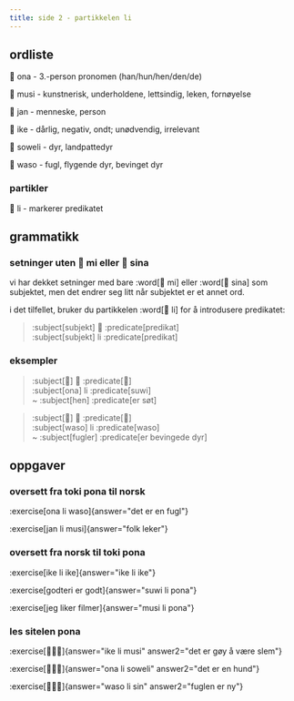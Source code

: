 ```yaml
---
title: side 2 - partikkelen li 
---
```


## ordliste

󱥆 ona - 3.-person pronomen (han/hun/hen/den/de)

󱤻 musi - kunstnerisk, underholdene, lettsindig, leken, fornøyelse

󱤑 jan - menneske, person

󱤍 ike - dårlig, negativ, ondt; unødvendig, irrelevant

󱥢 soweli - dyr, landpattedyr

󱥴 waso - fugl, flygende dyr, bevinget dyr

### partikler

󱤧 li - markerer predikatet

## grammatikk
### setninger uten 󱤴 mi eller 󱥞 sina

vi har dekket setninger med bare :word[󱤴 mi] eller :word[󱥞 sina] som subjektet, men det endrer seg litt når subjektet er et annet ord.

i det tilfellet, bruker du partikkelen :word[󱤧 li] for å introdusere predikatet: 

> :subject[subjekt] 󱤧 :predicate[predikat] \
 > :subject[subjekt] li :predicate[predikat]

 ### eksempler
 > :subject[󱥆] 󱤧 :predicate[󱥦] \
> :subject[ona] li :predicate[suwi] \
> ~ :subject[hen] :predicate[er søt]

> :subject[󱥴] 󱤧 :predicate[󱥴] \
> :subject[waso] li :predicate[waso] \
> ~ :subject[fugler] :predicate[er bevingede dyr]

## oppgaver
### oversett fra toki pona til norsk
:exercise[ona li waso]{answer="det er en fugl"}

:exercise[jan li musi]{answer="folk leker"}

### oversett fra norsk til toki pona 
:exercise[ike li ike]{answer="ike li ike"}

:exercise[godteri er godt]{answer="suwi li pona"}

:exercise[jeg liker filmer]{answer="musi li pona"}

### les sitelen pona
:exercise[󱤍󱤧󱤻]{answer="ike li musi" answer2="det er gøy å være slem"}

:exercise[󱥆󱤧󱥢]{answer="ona li soweli" answer2="det er en hund"}

:exercise[󱥴󱤧󱥝]{answer="waso li sin" answer2="fuglen er ny"}